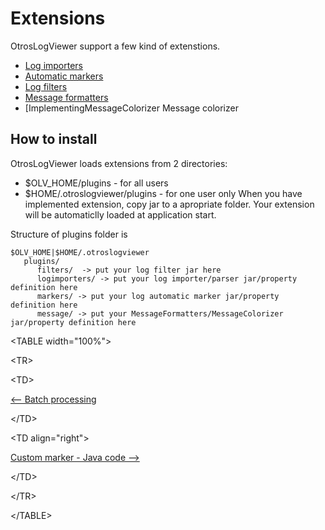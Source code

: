 # Extensions #

OtrosLogViewer support a few kind of extenstions.
  * [Log importers](ImplementLogImporter.md)
  * [Automatic markers](ImplementingAutomaticLogMarker.md)
  * [Log filters](ImplementingLogFilter.md)
  * [Message formatters](ImplementingMessageFormatter.md)
  * [ImplementingMessageColorizer Message colorizer

## How to install ##
OtrosLogViewer loads extensions from 2 directories:
  * $OLV\_HOME/plugins - for all users
  * $HOME/.otroslogviewer/plugins - for one user only
When you have implemented extension, copy jar to a apropriate folder. Your extension will be automaticlly loaded at application start.

Structure of plugins folder is
```
$OLV_HOME|$HOME/.otroslogviewer
   plugins/
      filters/  -> put your log filter jar here
      logimporters/ -> put your log importer/parser jar/property definition here
      markers/ -> put your log automatic marker jar/property definition here
      message/ -> put your MessageFormatters/MessageColorizer jar/property definition here
```

<a href='Hidden comment: next/prev'></a>


&lt;TABLE width="100%"&gt;



&lt;TR&gt;



&lt;TD&gt;

[<-- Batch processing](BatchProcessing.md)


&lt;/TD&gt;



&lt;TD align="right"&gt;

[Custom marker - Java code -->](ImplementingAutomaticLogMarker.md)


&lt;/TD&gt;



&lt;/TR&gt;



&lt;/TABLE&gt;

